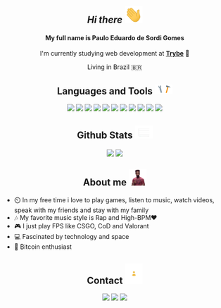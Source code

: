 <div align="center">

  ##  *Hi there* <img src="./images/hello.gif" width="40">

  <h4> My full name is Paulo Eduardo de Sordi Gomes </h4>

  I'm currently studying web development at [**Trybe**](https://www.betrybe.com/) 🚀️
  <p>Living in Brazil 🇧🇷️</p>

  ## **Languages and Tools** <img src="./images/tools.gif" width="40">
  
  <img src="https://img.shields.io/badge/HTML5-E34F26?style=for-the-badge&logo=html5&logoColor=white"> <img src="https://img.shields.io/badge/CSS3-1572B6?style=for-the-badge&logo=css3&logoColor=white"> <img src="https://img.shields.io/badge/JavaScript-F7DF1E?style=for-the-badge&logo=javascript&logoColor=black"> <img src="https://img.shields.io/badge/Node.js-43853D?style=for-the-badge&logo=node-dot-js&logoColor=white"> <img src="https://img.shields.io/badge/MySQL-00000F?style=for-the-badge&logo=mysql&logoColor=white"> <img src="https://img.shields.io/badge/Git-F05032?style=for-the-badge&logo=git&logoColor=white"> <img src="https://img.shields.io/badge/Linux-FCC624?style=for-the-badge&logo=linux&logoColor=black"> <img src="https://img.shields.io/badge/React-20232A?style=for-the-badge&logo=react&logoColor=61DAFB"> <img src="https://img.shields.io/badge/Redux-593D88?style=for-the-badge&logo=redux&logoColor=white"> <img src="https://img.shields.io/badge/Bootstrap-563D7C?style=for-the-badge&logo=bootstrap&logoColor=white"> <img src="https://img.shields.io/badge/Tailwind_CSS-38B2AC?style=for-the-badge&logo=tailwind-css&logoColor=white">

  ## **Github Stats** <img src="./images/stats.gif" width="40"> 

  <a href="https://github.com/pauloeduardods?tab=repositories"><img src="https://github-readme-stats.vercel.app/api?username=pauloeduardods&theme=synthwave&layout=compact" width="419" align="center"></a>
  <a href="https://github.com/pauloeduardods?tab=repositories"><img src="https://github-readme-stats.vercel.app/api/top-langs/?username=pauloeduardods&theme=synthwave&layout=compact" align="center"></a>

  ## **About me** <img src="./images/me.gif" width="40">

</div>

* ⏲️ In my free time i love to play games, listen to music, watch videos, speak with my friends and stay with my family
* 🎶️ My favorite music style is Rap and High-BPM❤️
* 🎮️ I just play FPS like CSGO, CoD and Valorant
* 💻️ Fascinated by technology and space 
* 🚀️ ₿itcoin enthusiast

<div align="center">

  ## **Contact** <img src="./images/contact.gif" width="40">

  <a href="https://www.linkedin.com/in/pauloeduardods/"><img src="https://img.shields.io/badge/LinkedIn-0077B5?style=for-the-badge&logo=linkedin&logoColor=white"></a> <a href="mailto:pauloeduardodesordigomes@gmail.com"><img src="https://img.shields.io/badge/Gmail-D14836?style=for-the-badge&logo=gmail&logoColor=white"></a> <a href="https://www.instagram.com/pauloeduardods/"><img src="https://img.shields.io/badge/Instagram-E4405F?style=for-the-badge&logo=instagram&logoColor=white"></a>

</div>




